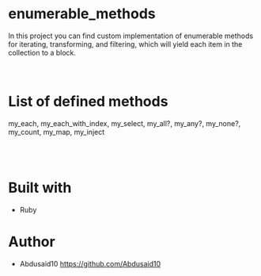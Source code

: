 # enumerable_methods
In this project you can find custom implementation of enumerable methods for iterating, transforming, and filtering, which will yield each item in the collection to a block.  
<br>
<br>

# List of defined methods
my_each, my_each_with_index, my_select, my_all?, my_any?, my_none?, my_count, my_map, my_inject

<br><br>

# Built with
* Ruby

# Author
* Abdusaid10 https://github.com/Abdusaid10

